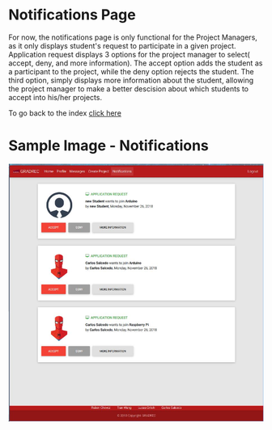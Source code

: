 # Notifications Page

For now, the notifications page is only functional for the Project Managers, as it only displays student's request to participate in a given project. Application request displays 3 options for the project manager to select( accept, deny, and more information). The accept option adds the student as a participant to the project, while the deny option rejects the student. The third option, simply displays more information about the student, allowing the project manager to make a better descision about which students to accept into his/her projects. 

To go back to the index [click here](https://github.com/rubencg195/GRADREC)

# Sample Image - Notifications

![alt text](notifications.JPG "Notifications") 
